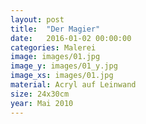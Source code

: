 ```yaml
---
layout: post
title:  "Der Magier"
date:   2016-01-02 00:00:00
categories: Malerei
image: images/01.jpg
image_y: images/01_y.jpg
image_xs: images/01.jpg
material: Acryl auf Leinwand
size: 24x30cm
year: Mai 2010
---
```

